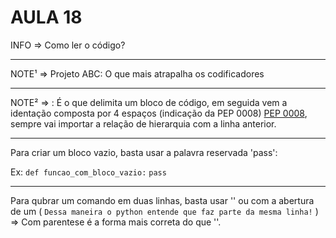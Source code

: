# AULA 18

INFO => Como ler o código?

---

NOTE¹ => Projeto ABC: O que mais atrapalha os codificadores

---

NOTE² => : É o que delimita um bloco de código, em seguida vem a identação composta por 4 espaços (indicação da PEP 0008) [PEP 0008](https://peps.python.org/pep-0008/), sempre vai importar a relação de hierarquia com a linha anterior.

---

Para criar um bloco vazio, basta usar a palavra reservada 'pass':

Ex:
`def funcao_com_bloco_vazio:`
    `pass`

---

Para qubrar um comando em duas linhas, basta usar '\' ou com a abertura de um (
    `Dessa maneira o python entende que faz parte da mesma linha!`
) => Com parentese é a forma mais correta do que '\'.
